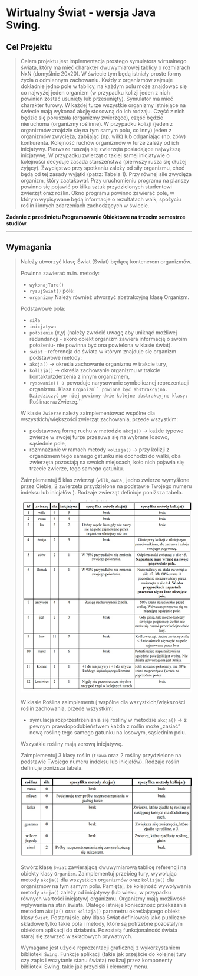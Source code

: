 # Wirtualny Świat - wersja Java Swing.

**Cel Projektu**
---
> Celem projektu jest implementacja prostego symulatora wirtualnego świata, który ma mieć charakter dwuwymiarowej tablicy o rozmiarach NxN (domyślnie 20x20). W świecie tym będą istniały proste formy życia o odmiennym zachowaniu. Każdy z organizmów zajmuje dokładnie jedno pole w tablicy, na każdym polu może znajdować się co najwyżej jeden organizm (w przypadku kolizji jeden z nich powinien zostać usunięty lub przesunięty).
Symulator ma mieć charakter turowy. W każdej turze wszystkie organizmy istniejące na świecie mają wykonać akcję stosowną do ich rodzaju. Część z nich będzie się poruszała (organizmy zwierzęce), część będzie nieruchoma (organizmy roślinne). W przypadku kolizji (jeden z organizmów znajdzie się na tym samym polu, co inny) jeden z organizmów zwycięża, zabijając (np. wilk) lub odganiając (np. żółw) konkurenta. Kolejność ruchów organizmów w turze zależy od ich inicjatywy. Pierwsze ruszają się zwierzęta posiadające najwyższą inicjatywę. W przypadku zwierząt o takiej samej inicjatywie o kolejności decyduje zasada starszeństwa (pierwszy rusza się dłużej żyjący). Zwycięstwo przy spotkaniu zależy od siły organizmu, choć będą od tej zasady wyjątki (patrz: Tabela 1). Przy równej sile zwycięża organizm, który zaatakował. Przy uruchomieniu programu na planszy powinno się pojawić po kilka sztuk przydzielonych studentowi zwierząt oraz roślin. Okno programu powinno zawierać pole, w którym wypisywane będą informacje o rezultatach walk, spożyciu roślin i innych zdarzeniach zachodzących w świecie.


**Zadanie  z przedmiotu Programowanie Obiektowe na trzecim semestrze studiów.**

---

**Wymagania**
---

> Należy utworzyć klasę Świat (Swiat) będącą kontenerem organizmów.
>
> Powinna zawierać m.in. metody:
> * `wykonajTure()`
> * `rysujSwiat()` pola:
> * `organizmy`
> Należy również utworzyć abstrakcyjną klasę Organizm.
>
> Podstawowe pola:
> * `siła`
> * `inicjatywa`
> * `położenie` (x,y) (należy zwrócić uwagę aby uniknąć możliwej redundancji - skoro obiekt organizm zawiera informację o swoim położeniu- nie powinna być ona powielona w klasie świat).
> * `świat` - referencja do świata w którym znajduje się organizm
> podstawowe metody:
> * `akcja()` → określa zachowanie organizmu w trakcie tury,
> * `kolizja()` → określa zachowanie organizmu w trakcie kontaktu/zderzenia z innym organizmem,
> * `rysowanie()` → powoduje narysowanie symbolicznej reprezentacji organizmu.
> Klasa `Organizm`` powinna być abstrakcyjna. Dziedziczyć po niej powinny dwie kolejne abstrakcyjne klasy: `Roślina` oraz `Zwierzę.``
>
> W klasie `Zwierze` należy zaimplementować wspólne dla wszystkich/większości zwierząt zachowania, przede wszystkim:
> * podstawową formę ruchu w metodzie `akcja()` → każde typowe zwierze w swojej turze przesuwa się na wybrane losowo, sąsiednie pole,
> * rozmnażanie w ramach metody `kolizja()` → przy kolizji z organizmem tego samego gatunku nie dochodzi do walki, oba zwierzęta pozostają na swoich miejscach, koło nich pojawia się trzecie zwierze, tego samego gatunku.
>
> Zaimplementuj 5 klas zwierząt (`wilk`, `owca` , jedno zwierze wymyślone przez Ciebie, 2 zwierzęta przydzielone na podstawie Twojego numeru indeksu lub inicjałów ). Rodzaje zwierząt definiuje poniższa tabela.
>
> ![Tabela 1](/img/tabela1.png)
>
> W klasie Roślina zaimplementuj wspólne dla wszystkich/większości roślin zachowania, przede wszystkim:
>  * symulacja rozprzestrzeniania się rośliny w metodzie `akcja()` → z pewnym prawdopodobieństwem każda z roślin może „zasiać” nową roślinę tego samego gatunku na losowym, sąsiednim polu.
>
> Wszystkie rośliny mają zerową inicjatywę.
>
> Zaimplementuj 3 klasy roślin (`trawa` oraz 2 rośliny przydzielone na podstawie Twojego numeru indeksu lub inicjałów). Rodzaje roślin definiuje poniższa tabela.
>
> ![Tabela 2](/img/tabela2.png)
> 
> Stwórz klasę `Świat` zawierającą dwuwymiarową tablicę referencji na obiekty klasy `Organizm`. Zaimplementuj przebieg tury, wywołując metody `akcja()` dla wszystkich organizmów oraz `kolizja()` dla organizmów na tym
samym polu. Pamiętaj, że kolejność wywoływania metody `akcja()` zależy od inicjatywy (lub wieku, w przypadku równych wartości inicjatyw) organizmu.
Organizmy mają możliwość wpływania na stan świata. Dlatego istnieje konieczność przekazania metodom `akcja()` oraz `kolizja()` parametru określającego obiekt klasy `Świat`. Postaraj się, aby klasa Świat definiowała jako publiczne składowe tylko takie pola i metody, które są potrzebne
pozostałym obiektom aplikacji do działania. Pozostałą funkcjonalność świata staraj się zawrzeć w składowych prywatnych.
> 
> Wymagane jest użycie reprezentacji graficznej z wykorzystaniem biblioteki `Swing`. Funkcje aplikacji (takie jak przejście do kolejnej tury czy zapis i wczytanie stanu świata) realizuj przez komponenty biblioteki Swing, takie jak przyciski i elementy menu.

